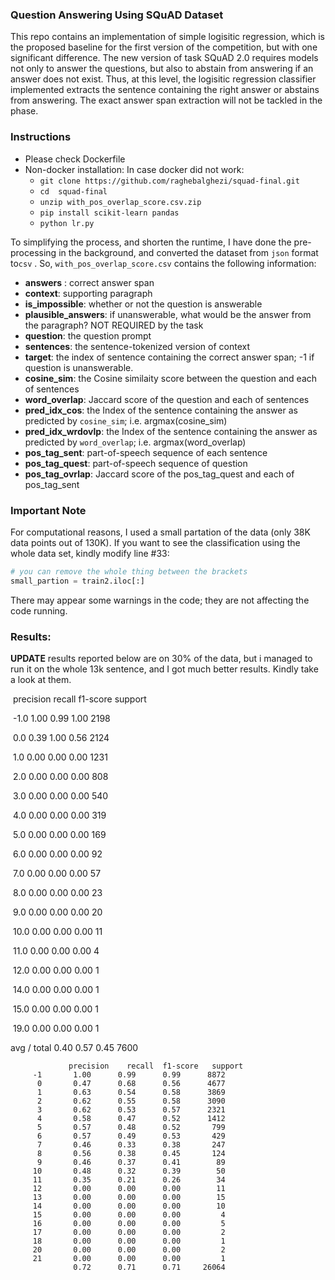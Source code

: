 ### Question Answering Using SQuAD Dataset

This repo contains an implementation of simple logisitic regression, which is the proposed baseline for the first version of the competition, but with one significant difference. The new version of task SQuAD 2.0 requires models not only to answer the questions, but also to abstain from answering if an answer does not exist. Thus, at this level, the logisitic regression classifier implemented extracts the sentence containing the right answer or abstains from answering. The exact answer span extraction will not be tackled in the phase. 

### Instructions

* Please check Dockerfile
* Non-docker installation: In case docker did not work:
  * `git clone https://github.com/raghebalghezi/squad-final.git`
  * `cd  squad-final`
  * `unzip with_pos_overlap_score.csv.zip`
  * `pip install scikit-learn pandas`
  * `python lr.py`

To simplifying the process, and shorten the runtime, I have done the pre-processing in the background, and converted the dataset from `json` format to`csv` . So, `with_pos_overlap_score.csv` contains the following information:
* **answers** : correct answer span
* **context**: supporting paragraph
* **is_impossible**: whether or not the question is answerable
* **plausible_answers**: if unanswerable, what would be the answer from the paragraph? NOT REQUIRED by the task
* **question**: the question prompt
* **sentences**: the sentence-tokenized version of context
* **target**: the index of sentence containing the correct answer span; -1 if question is unanswerable.
* **cosine_sim**: the Cosine similaity score between the question and each of sentences
* **word_overlap**: Jaccard score of the question and each of sentences
* **pred_idx_cos**: the Index of the sentence containing the answer as predicted by `cosine_sim`; i.e. argmax(cosine_sim)
* **pred_idx_wrdovlp**: the Index of the sentence containing the answer as predicted by `word_overlap`; i.e. argmax(word_overlap)
* **pos_tag_sent**: part-of-speech sequence of each sentence
* **pos_tag_quest**: part-of-speech sequence of question
* **pos_tag_ovrlap**:  Jaccard score of the pos_tag_quest and each of pos_tag_sent

### Important Note

For computational reasons, I used a small partation of the data (only 38K data points out of 130K). If you want to see the classification using the whole data set, kindly modify line #33:

```python
# you can remove the whole thing between the brackets
small_partion = train2.iloc[:] 
```

There may appear some warnings in the code; they are not affecting the code running.

### Results: 

**UPDATE** results reported below are on 30% of the data, but i managed to run it on the whole 13k sentence, and I got much better results. Kindly take a look at them.

​             precision    recall  f1-score   support

​       -1.0       1.00      0.99      1.00      2198

​        0.0       0.39      1.00      0.56      2124

​        1.0       0.00      0.00      0.00      1231

​        2.0       0.00      0.00      0.00       808

​        3.0       0.00      0.00      0.00       540

​        4.0       0.00      0.00      0.00       319

​        5.0       0.00      0.00      0.00       169

​        6.0       0.00      0.00      0.00        92

​        7.0       0.00      0.00      0.00        57

​        8.0       0.00      0.00      0.00        23

​        9.0       0.00      0.00      0.00        20

​       10.0       0.00      0.00      0.00        11

​       11.0       0.00      0.00      0.00         4

​       12.0       0.00      0.00      0.00         1

​       14.0       0.00      0.00      0.00         1

​       15.0       0.00      0.00      0.00         1

​       19.0       0.00      0.00      0.00         1

avg / total       0.40      0.57      0.45      7600   


                 precision    recall  f1-score   support
         -1       1.00      0.99      0.99      8872
          0       0.47      0.68      0.56      4677
          1       0.63      0.54      0.58      3869
          2       0.62      0.55      0.58      3090
          3       0.62      0.53      0.57      2321
          4       0.58      0.47      0.52      1412
          5       0.57      0.48      0.52       799
          6       0.57      0.49      0.53       429
          7       0.46      0.33      0.38       247
          8       0.56      0.38      0.45       124
          9       0.46      0.37      0.41        89
         10       0.48      0.32      0.39        50
         11       0.35      0.21      0.26        34
         12       0.00      0.00      0.00        11
         13       0.00      0.00      0.00        15
         14       0.00      0.00      0.00        10
         15       0.00      0.00      0.00         4
         16       0.00      0.00      0.00         5
         17       0.00      0.00      0.00         2
         18       0.00      0.00      0.00         1
         20       0.00      0.00      0.00         2
         21       0.00      0.00      0.00         1
                  0.72      0.71      0.71     26064
